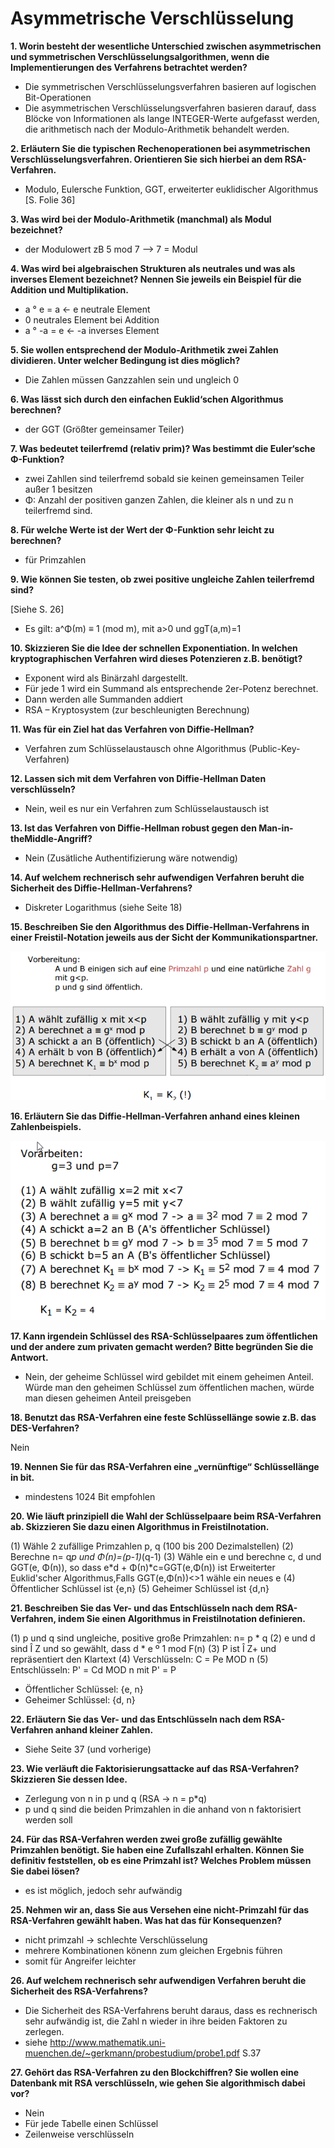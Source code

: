 
# Asymmetrische Verschlüsselung

**1. Worin besteht der wesentliche Unterschied zwischen asymmetrischen und symmetrischen Verschlüsselungsalgorithmen, wenn die Implementierungen des Verfahrens betrachtet werden?**
* Die symmetrischen Verschlüsselungsverfahren basieren auf logischen Bit-Operationen
* Die asymmetrischen Verschlüsselungsverfahren basieren darauf, dass Blöcke von Informationen als lange INTEGER-Werte aufgefasst werden, die arithmetisch nach der Modulo-Arithmetik behandelt werden.

**2. Erläutern Sie die typischen Rechenoperationen bei asymmetrischen Verschlüsselungsverfahren. Orientieren Sie sich hierbei an dem RSA-Verfahren.**
* Modulo, Eulersche Funktion, GGT, erweiterter euklidischer Algorithmus [S. Folie 36]

**3. Was wird bei der Modulo-Arithmetik (manchmal) als Modul bezeichnet?**
* der Modulowert zB 5 mod 7 --> 7 = Modul

**4. Was wird bei algebraischen Strukturen als neutrales und was als inverses Element bezeichnet? Nennen Sie jeweils ein Beispiel für die Addition und Multiplikation.**
* a ° e = a ← e neutrale Element
* 0 neutrales Element bei Addition
* a ° -a = e ← -a inverses Element

**5. Sie wollen entsprechend der Modulo-Arithmetik zwei Zahlen dividieren. Unter welcher Bedingung ist dies möglich?**
* Die Zahlen müssen Ganzzahlen sein und ungleich 0

**6. Was lässt sich durch den einfachen Euklid‘schen Algorithmus berechnen?**
* der GGT (Größter gemeinsamer Teiler)

**7. Was bedeutet teilerfremd (relativ prim)? Was bestimmt die Euler‘sche Φ-Funktion?**
* zwei Zahllen sind teilerfremd sobald sie keinen gemeinsamen Teiler außer 1 besitzen
* Φ: Anzahl der positiven ganzen Zahlen, die kleiner als n und zu n teilerfremd sind.

**8. Für welche Werte ist der Wert der Φ-Funktion sehr leicht zu berechnen?**
* für Primzahlen

**9. Wie können Sie testen, ob zwei positive ungleiche Zahlen teilerfremd sind?**

[Siehe S. 26]

* Es gilt: a^Φ(m) ≡ 1 (mod m), mit a>0 und ggT(a,m)=1

**10. Skizzieren Sie die Idee der schnellen Exponentiation. In welchen kryptographischen Verfahren wird dieses Potenzieren z.B. benötigt?**
* Exponent wird als Binärzahl dargestellt.
* Für jede 1 wird ein Summand als entsprechende 2er-Potenz berechnet.
* Dann werden alle Summanden addiert
* RSA – Kryptosystem (zur beschleunigten Berechnung)

**11. Was für ein Ziel hat das Verfahren von Diffie-Hellman?**
* Verfahren zum Schlüsselaustausch ohne Algorithmus (Public-Key-Verfahren)

**12. Lassen sich mit dem Verfahren von Diffie-Hellman Daten verschlüsseln?**
* Nein, weil es nur ein Verfahren zum Schlüsselaustausch ist

**13. Ist das Verfahren von Diffie-Hellman robust gegen den Man-in-theMiddle-Angriff?**
* Nein (Zusätliche Authentifizierung wäre notwendig)

**14. Auf welchem rechnerisch sehr aufwendigen Verfahren beruht die Sicherheit des Diffie-Hellman-Verfahrens?**
* Diskreter Logarithmus (siehe Seite 18)

**15. Beschreiben Sie den Algorithmus des Diffie-Hellman-Verfahrens in einer Freistil-Notation jeweils aus der Sicht der Kommunikationspartner.**

![DH](/img/dh.png?raw=true "Diffie-Hellman-Verfahrens")

**16. Erläutern Sie das Diffie-Hellman-Verfahren anhand eines kleinen Zahlenbeispiels.**

![DHZ](/img/dhz.png?raw=true "Diffie-Hellman-Verfahren Beispiel")

**17. Kann irgendein Schlüssel des RSA-Schlüsselpaares zum öffentlichen und der andere zum privaten gemacht werden? Bitte begründen Sie die Antwort.**
* Nein, der geheime Schlüssel wird gebildet mit einem geheimen Anteil. Würde man den geheimen Schlüssel zum öffentlichen machen, würde man diesen geheimen Anteil preisgeben

**18. Benutzt das RSA-Verfahren eine feste Schlüssellänge sowie z.B. das DES-Verfahren?**

Nein

**19. Nennen Sie für das RSA-Verfahren eine „vernünftige“ Schlüssellänge in bit.**
* mindestens 1024 Bit empfohlen

**20. Wie läuft prinzipiell die Wahl der Schlüsselpaare beim RSA-Verfahren ab. Skizzieren Sie dazu einen Algorithmus in Freistilnotation.**

(1) Wähle 2 zufällige Primzahlen p, q (100 bis 200 Dezimalstellen)
(2) Berechne n= q*p und Φ(n)=(p-1)*(q-1)
(3) Wähle ein e und berechne c, d und GGT(e, Φ(n)), so dass e*d + Φ(n)*c=GGT(e,Φ(n)) ist Erweiterter Euklid'scher Algorithmus,Falls GGT(e,Φ(n))<>1 wähle ein neues e
(4) Öffentlicher Schlüssel ist {e,n}
(5) Geheimer Schlüssel ist {d,n}

**21. Beschreiben Sie das Ver- und das Entschlüsseln nach dem RSA-Verfahren, indem Sie einen Algorithmus in Freistilnotation definieren.**

(1) p und q sind ungleiche, positive große Primzahlen: n= p * q
(2) e und d sind Î Z und so gewählt, dass d * e º 1 mod F(n)
(3) P ist Î Z+ und repräsentiert den Klartext
(4) Verschlüsseln: C = Pe MOD n
(5) Entschlüsseln: P' = Cd MOD n mit P' = P

* Öffentlicher Schlüssel: {e, n}
* Geheimer Schlüssel: {d, n}

**22. Erläutern Sie das Ver- und das Entschlüsseln nach dem RSA-Verfahren anhand kleiner Zahlen.**
* Siehe Seite 37 (und vorherige)

**23. Wie verläuft die Faktorisierungsattacke auf das RSA-Verfahren? Skizzieren Sie dessen Idee.**
* Zerlegung von n in p und q (RSA → n = p*q)
* p und q sind die beiden Primzahlen in die anhand von n faktorisiert werden soll

**24. Für das RSA-Verfahren werden zwei große zufällig gewählte Primzahlen benötigt. Sie haben eine Zufallszahl erhalten. Können Sie definitiv feststellen, ob es eine Primzahl ist? Welches Problem müssen Sie dabei lösen?**
* es ist möglich, jedoch sehr aufwändig

**25. Nehmen wir an, dass Sie aus Versehen eine nicht-Primzahl für das RSA-Verfahren gewählt haben. Was hat das für Konsequenzen?**
* nicht primzahl -> schlechte Verschlüsselung 
* mehrere Kombinationen könenn zum gleichen Ergebnis führen
* somit für Angreifer leichter

**26. Auf welchem rechnerisch sehr aufwendigen Verfahren beruht die Sicherheit des RSA-Verfahrens?**
* Die Sicherheit des RSA-Verfahrens beruht daraus, dass es rechnerisch sehr aufwändig ist, die Zahl n wieder in ihre beiden Faktoren zu zerlegen.
* siehe http://www.mathematik.uni-muenchen.de/~gerkmann/probestudium/probe1.pdf S.37

**27. Gehört das RSA-Verfahren zu den Blockchiffren? Sie wollen eine Datenbank mit RSA verschlüsseln, wie gehen Sie algorithmisch dabei vor?**
* Nein
* Für jede Tabelle einen Schlüssel
* Zeilenweise verschlüsseln